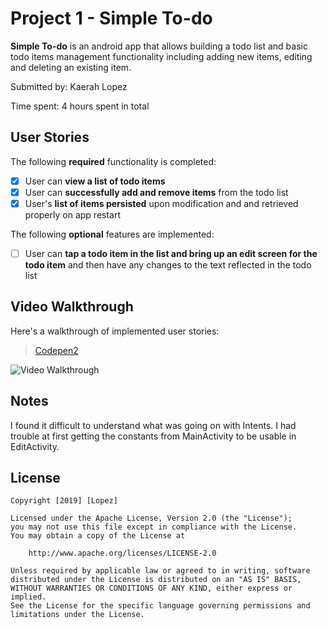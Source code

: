 # Project 1 - Simple To-do

**Simple To-do** is an android app that allows building a todo list and basic todo items management functionality including adding new items, editing and deleting an existing item.

Submitted by: Kaerah Lopez

Time spent: 4 hours spent in total

## User Stories

The following **required** functionality is completed:

* [x] User can **view a list of todo items**
* [x] User can **successfully add and remove items** from the todo list
* [x] User's **list of items persisted** upon modification and and retrieved properly on app restart

The following **optional** features are implemented:

* [ ] User can **tap a todo item in the list and bring up an edit screen for the todo item** and then have any changes to the text reflected in the todo list

## Video Walkthrough

Here's a walkthrough of implemented user stories:
<blockquote class="imgur-embed-pub" lang="en" data-id="a/OzZSLdq"><a href="//imgur.com/a/OzZSLdq">Codepen2</a></blockquote><script async src="//s.imgur.com/min/embed.js" charset="utf-8"></script>

<img src='https://i.imgur.com/oe2woxH.gifv' title='Video Walkthrough' width='' alt='Video Walkthrough' />

## Notes
I found it difficult to understand what was going on with Intents. I had trouble at first getting the constants from MainActivity to be usable in EditActivity. 


## License

    Copyright [2019] [Lopez]

    Licensed under the Apache License, Version 2.0 (the "License");
    you may not use this file except in compliance with the License.
    You may obtain a copy of the License at

        http://www.apache.org/licenses/LICENSE-2.0

    Unless required by applicable law or agreed to in writing, software
    distributed under the License is distributed on an "AS IS" BASIS,
    WITHOUT WARRANTIES OR CONDITIONS OF ANY KIND, either express or implied.
    See the License for the specific language governing permissions and
    limitations under the License.
